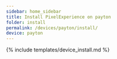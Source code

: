 ```yaml
---
sidebar: home_sidebar
title: Install PixelExperience on payton
folder: install
permalink: /devices/payton/install/
device: payton
---
```

{% include templates/device_install.md %}
